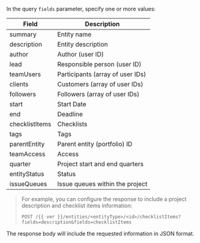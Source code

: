 In the query `fields` parameter, specify one or more values:

| Field | Description |
-------- | --------
| summary | Entity name |
| description | Entity description |
| author | Author (user ID) |
| lead | Responsible person (user ID) |
| teamUsers | Participants (array of user IDs) |
| clients | Customers (array of user IDs) |
| followers | Followers (array of user IDs) |
| start | Start Date |
| end | Deadline |
| checklistItems | Checklists |
| tags | Tags |
| parentEntity | Parent entity (portfolio) ID |
| teamAccess | Access |
| quarter | Project start and end quarters |
| entityStatus | Status |
| issueQueues | Issue queues within the project |

> For example, you can configure the response to include a project description and checklist items information:
>
> ```
> POST /{{ ver }}/entities/<entityType>/<id>/checklistItems?fields=description&fields=checklistItems
> ```

The response body will include the requested information in JSON format.
